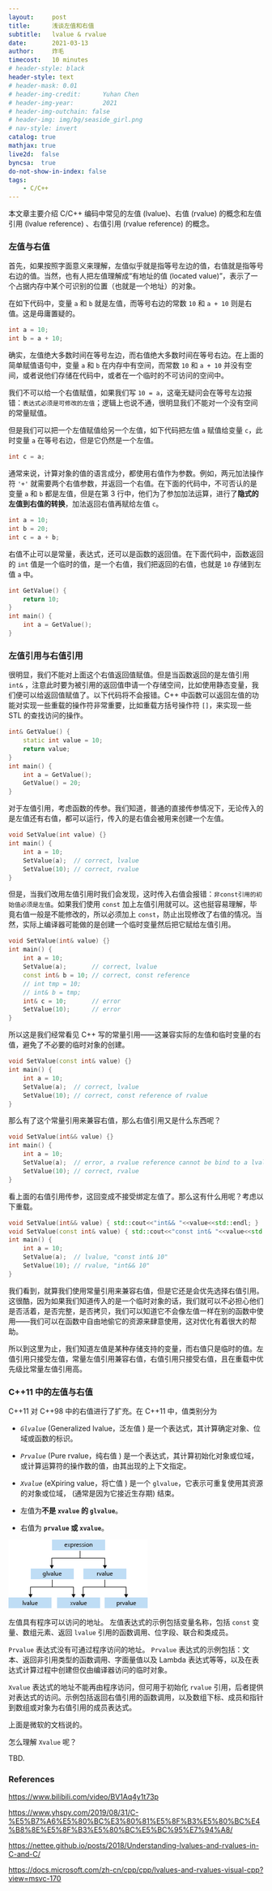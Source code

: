 ```yaml
---
layout:     post
title:      浅谈左值和右值 
subtitle:   lvalue & rvalue
date:       2021-03-13
author:     炸毛
timecost:   10 minutes
# header-style: black
header-style: text
# header-mask: 0.01
# header-img-credit:      Yuhan Chen
# header-img-year:        2021 
# header-img-outchain: false
# header-img: img/bg/seaside_girl.png
# nav-style: invert
catalog: true
mathjax: true
live2d:  false
byncsa:  true
do-not-show-in-index: false
tags:
    - C/C++
---
```


本文章主要介绍 C/C++ 编码中常见的左值 (lvalue)、右值 (rvalue) 的概念和左值引用 (lvalue reference) 、右值引用 (rvalue reference) 的概念。

### 左值与右值

首先，如果按照字面意义来理解，左值似乎就是指等号左边的值，右值就是指等号右边的值。当然，也有人把左值理解成“有地址的值 (located value)”，表示了一个占据内存中某个可识别的位置（也就是一个地址）的对象。

在如下代码中，变量 `a` 和 `b` 就是左值，而等号右边的常数 `10` 和 `a + 10` 则是右值。这是毋庸置疑的。

```cpp
int a = 10;
int b = a + 10;
```

确实，左值绝大多数时间在等号左边，而右值绝大多数时间在等号右边。在上面的简单赋值语句中，变量 `a` 和 `b` 在内存中有空间，而常数 `10` 和 `a + 10` 并没有空间，或者说他们存储在代码中，或者在一个临时的不可访问的空间中。

我们不可以给一个右值赋值，如果我们写 `10 = a`，这毫无疑问会在等号左边报错：`表达式必须是可修改的左值`；逻辑上也说不通，很明显我们不能对一个没有空间的常量赋值。

但是我们可以把一个左值赋值给另一个左值，如下代码把左值 `a` 赋值给变量 `c`，此时变量 `a` 在等号右边，但是它仍然是一个左值。

```cpp
int c = a;
```

通常来说，计算对象的值的语言成分，都使用右值作为参数。例如，两元加法操作符 `'+'` 就需要两个右值参数，并返回一个右值。在下面的代码中，不可否认的是变量 `a` 和 `b` 都是左值，但是在第 3 行中，他们为了参加加法运算，进行了**隐式的左值到右值的转换**，加法返回右值再赋给左值 `c`。

```cpp
int a = 10;
int b = 20;
int c = a + b;
```

右值不止可以是常量，表达式，还可以是函数的返回值。在下面代码中，函数返回的 `int` 值是一个临时的值，是一个右值，我们把返回的右值，也就是 `10` 存储到左值 `a` 中。

```cpp
int GetValue() {
    return 10;
}
int main() {
    int a = GetValue();
}
```

### 左值引用与右值引用

很明显，我们不能对上面这个右值返回值赋值。但是当函数返回的是左值引用 `int&` ，注意此时要为被引用的返回值申请一个存储空间，比如使用静态变量，我们便可以给返回值赋值了。以下代码将不会报错。C++ 中函数可以返回左值的功能对实现一些重载的操作符非常重要，比如重载方括号操作符 `[]`，来实现一些 STL 的查找访问的操作。

```cpp
int& GetValue() {
    static int value = 10;
    return value;
}
int main() {
    int a = GetValue();
    GetValue() = 20;
}
```

对于左值引用，考虑函数的传参。我们知道，普通的直接传参情况下，无论传入的是左值还有右值，都可以运行，传入的是右值会被用来创建一个左值。

```c
void SetValue(int value) {}
int main() {
    int a = 10;
    SetValue(a);  // correct, lvalue
    SetValue(10); // correct, rvalue
}                                                                            
```

但是，当我们改用左值引用时我们会发现，这时传入右值会报错：`非const引用的初始值必须是左值`。如果我们使用 `const` 加上左值引用就可以。这也挺容易理解，毕竟右值一般是不能修改的，所以必须加上 `const`，防止出现修改了右值的情况。当然，实际上编译器可能做的是创建一个临时变量然后把它赋给左值引用。

```cpp
void SetValue(int& value) {}
int main() {
    int a = 10;
    SetValue(a);       // correct, lvalue
    const int& b = 10; // correct, const reference
    // int tmp = 10;
    // int& b = tmp;
    int& c = 10;       // error
    SetValue(10);      // error
}
```

所以这是我们经常看见 C++ 写的常量引用——这兼容实际的左值和临时变量的右值，避免了不必要的临时对象的创建。

```cpp
void SetValue(const int& value) {}
int main() {
    int a = 10;
    SetValue(a);  // correct, lvalue
    SetValue(10); // correct, const reference of rvalue
}
```

那么有了这个常量引用来兼容右值，那么右值引用又是什么东西呢？

```cpp
void SetValue(int&& value) {}
int main() {
    int a = 10;
    SetValue(a);  // error, a rvalue reference cannot be bind to a lvalue
    SetValue(10); // correct, rvalue
}
```

看上面的右值引用传参，这回变成不接受绑定左值了。那么这有什么用呢？考虑以下重载。

```cpp
void SetValue(int&& value) { std::cout<<"int&& "<<value<<std::endl; }
void SetValue(const int& value) { std::cout<<"const int& "<<value<<std::endl; }
int main() {
    int a = 10;
    SetValue(a);  // lvalue, "const int& 10"
    SetValue(10); // rvalue, "int&& 10"
}
```

我们看到，就算我们使用常量引用来兼容右值，但是它还是会优先选择右值引用。这很酷，因为如果我们知道传入的是一个临时对象的话，我们就可以不必担心他们是否活着，是否完整，是否拷贝，我们可以知道它不会像左值一样在别的函数中使用——我们可以在函数中自由地偷它的资源来肆意使用，这对优化有着很大的帮助。

所以到这里为止，我们知道左值是某种存储支持的变量，而右值只是临时的值。左值引用只接受左值，常量左值引用兼容右值，右值引用只接受右值，且在重载中优先级比常量左值引用高。

### C++11 中的左值与右值

C++11 对 C++98 中的右值进行了扩充。在 C++11 中，值类别分为

- *`Glvalue`* (Generalized lvalue，泛左值 ) 是一个表达式，其计算确定对象、位域或函数的标识。
- *`Prvalue`* (Pure rvalue，纯右值 ) 是一个表达式，其计算初始化对象或位域，或计算运算符的操作数的值，由其出现的上下文指定。
- *`Xvalue`* (eXpiring value，将亡值 ) 是一个 `glvalue`，它表示可重复使用其资源的对象或位域， (通常是因为它接近生存期) 结束。

- 左值为**不是 `xvalue` 的 `glvalue`**。
- 右值为 **`prvalue` 或 `xvalue`**。

![C++ expression value categories.](/img/in-post/2021-03-09-lrvalues/value_categories.png)

左值具有程序可以访问的地址。 左值表达式的示例包括变量名称，包括 `const` 变量、数组元素、返回 `lvalue` 引用的函数调用、位字段、联合和类成员。

`Prvalue` 表达式没有可通过程序访问的地址。 `Prvalue` 表达式的示例包括：文本、返回非引用类型的函数调用、字面量值以及 Lambda 表达式等等，以及在表达式计算过程中创建但仅由编译器访问的临时对象。

`Xvalue` 表达式的地址不能再由程序访问，但可用于初始化 `rvalue` 引用，后者提供对表达式的访问。示例包括返回右值引用的函数调用，以及数组下标、成员和指针到数组或对象为右值引用的成员表达式。

上面是微软的文档说的。

怎么理解 `Xvalue` 呢？

TBD.

### References

<https://www.bilibili.com/video/BV1Aq4y1t73p>

<https://www.yhspy.com/2019/08/31/C-%E5%B7%A6%E5%80%BC%E3%80%81%E5%8F%B3%E5%80%BC%E4%B8%8E%E5%8F%B3%E5%80%BC%E5%BC%95%E7%94%A8/>

<https://nettee.github.io/posts/2018/Understanding-lvalues-and-rvalues-in-C-and-C/>

<https://docs.microsoft.com/zh-cn/cpp/cpp/lvalues-and-rvalues-visual-cpp?view=msvc-170>
